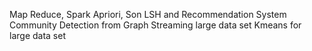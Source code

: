 Map Reduce, Spark
Apriori, Son
LSH and Recommendation System
Community Detection from Graph
Streaming large data set
Kmeans for large data set
